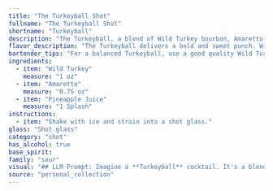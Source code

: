 ```yaml
---
title: "The Turkeyball Shot"
fullname: "The Turkeyball Shot"
shortname: "Turkeyball"
description: "The Turkeyball, a blend of Wild Turkey bourbon, Amaretto, and pineapple juice, belongs to the **Whiskey Sour family**. This simple, refreshing cocktail likely originated in the late 20th century, a product of the American cocktail renaissance that embraced both classic and new combinations. "
flavor_description: "The Turkeyball delivers a bold and sweet punch. Wild Turkey's robust bourbon character shines through, tempered by the nutty sweetness of amaretto.  Pineapple juice adds a bright tropical element, creating a balanced blend of sweet, tangy, and spicy notes that's both refreshing and satisfying. "
bartender_tips: "For a balanced Turkeyball, use a good quality Wild Turkey bourbon.  Don't be afraid to shake it hard with ice - this chills the drink and helps integrate the flavors.  The pineapple juice should be fresh, not overly sweet.  If you're looking for a more robust flavor, experiment with adding a dash of bitters. Finally, garnish with a pineapple wedge or cherry for a festive touch. "
ingredients:
  - item: "Wild Turkey"
    measure: "1 oz"
  - item: "Amaretto"
    measure: "0.75 oz"
  - item: "Pineapple Juice"
    measure: "1 Splash"
instructions:
  - item: "Shake with ice and strain into a shot glass."
glass: "Shot glass"
category: "shot"
has_alcohol: true
base_spirit:
family: "sour"
visual: "## LLM Prompt: Imagine a **Turkeyball** cocktail. It's a blend of **Wild Turkey bourbon**, **Amaretto**, and **pineapple juice**. **Describe the visual appearance of this cocktail in detail:*** **Color:** What shade of brown, amber, or yellow does it have? Is it translucent or opaque?* **Texture:** Is it smooth and silky, or does it have a more cloudy or frothy texture? Are there any visible layers?* **Garnish:** If any, what garnish is used? Is it a simple cherry, a pineapple wedge, or something more creative? How does the garnish enhance the visual appeal?* **Overall impression:**  Does the cocktail appear inviting and refreshing, or rich and decadent? What kind of mood or atmosphere does it evoke? **Please be specific and descriptive in your response, using vivid language to paint a picture of the Turkeyball cocktail.** "
source: "personal_collection"
---
```



